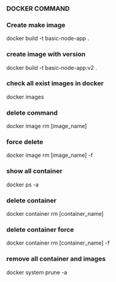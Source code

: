 ### DOCKER COMMAND

### Create make image
docker build -t basic-node-app .
### create image with version
docker build -t basic-node-app:v2 .
### check all exist images in docker
docker images
### delete command
docker image rm [image_name]
### force delete
docker image rm [image_name] -f
### show all container
docker ps -a
### delete container
docker container rm [container_name]
### delete container force
docker container rm [container_name]  -f
### remove all container and images
docker system prune -a



